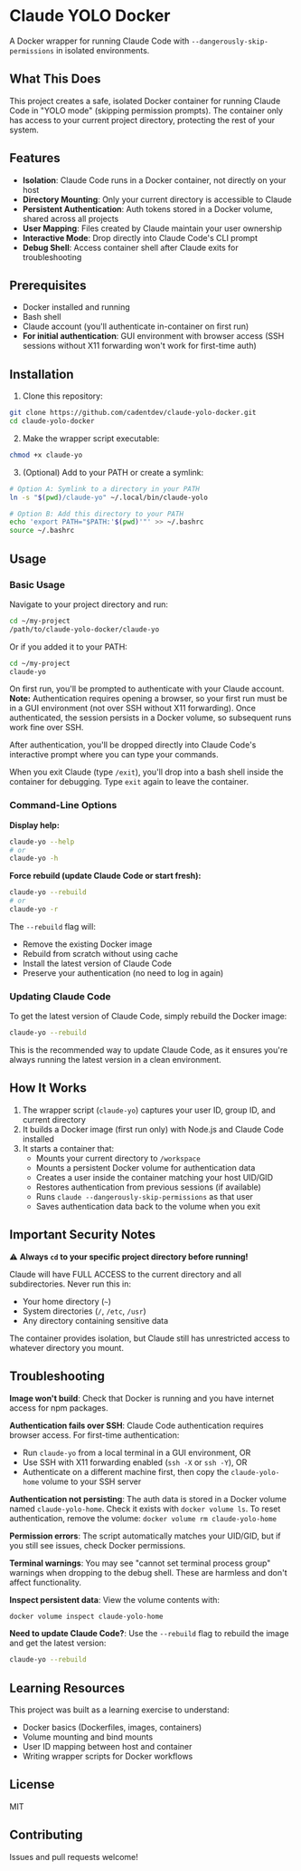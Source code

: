 # Claude YOLO Docker

A Docker wrapper for running Claude Code with `--dangerously-skip-permissions` in isolated environments.

## What This Does

This project creates a safe, isolated Docker container for running Claude Code in "YOLO mode" (skipping permission prompts). The container only has access to your current project directory, protecting the rest of your system.

## Features

- **Isolation**: Claude Code runs in a Docker container, not directly on your host
- **Directory Mounting**: Only your current directory is accessible to Claude
- **Persistent Authentication**: Auth tokens stored in a Docker volume, shared across all projects
- **User Mapping**: Files created by Claude maintain your user ownership
- **Interactive Mode**: Drop directly into Claude Code's CLI prompt
- **Debug Shell**: Access container shell after Claude exits for troubleshooting

## Prerequisites

- Docker installed and running
- Bash shell
- Claude account (you'll authenticate in-container on first run)
- **For initial authentication**: GUI environment with browser access (SSH sessions without X11 forwarding won't work for first-time auth)

## Installation

1. Clone this repository:
```bash
git clone https://github.com/cadentdev/claude-yolo-docker.git
cd claude-yolo-docker
```

2. Make the wrapper script executable:
```bash
chmod +x claude-yo
```

3. (Optional) Add to your PATH or create a symlink:
```bash
# Option A: Symlink to a directory in your PATH
ln -s "$(pwd)/claude-yo" ~/.local/bin/claude-yolo

# Option B: Add this directory to your PATH
echo 'export PATH="$PATH:'$(pwd)'"' >> ~/.bashrc
source ~/.bashrc
```

## Usage

### Basic Usage

Navigate to your project directory and run:
```bash
cd ~/my-project
/path/to/claude-yolo-docker/claude-yo
```

Or if you added it to your PATH:
```bash
cd ~/my-project
claude-yo
```

On first run, you'll be prompted to authenticate with your Claude account. **Note:** Authentication requires opening a browser, so your first run must be in a GUI environment (not over SSH without X11 forwarding). Once authenticated, the session persists in a Docker volume, so subsequent runs work fine over SSH.

After authentication, you'll be dropped directly into Claude Code's interactive prompt where you can type your commands.

When you exit Claude (type `/exit`), you'll drop into a bash shell inside the container for debugging. Type `exit` again to leave the container.

### Command-Line Options

**Display help:**
```bash
claude-yo --help
# or
claude-yo -h
```

**Force rebuild (update Claude Code or start fresh):**
```bash
claude-yo --rebuild
# or
claude-yo -r
```

The `--rebuild` flag will:
- Remove the existing Docker image
- Rebuild from scratch without using cache
- Install the latest version of Claude Code
- Preserve your authentication (no need to log in again)

### Updating Claude Code

To get the latest version of Claude Code, simply rebuild the Docker image:
```bash
claude-yo --rebuild
```

This is the recommended way to update Claude Code, as it ensures you're always running the latest version in a clean environment.

## How It Works

1. The wrapper script (`claude-yo`) captures your user ID, group ID, and current directory
2. It builds a Docker image (first run only) with Node.js and Claude Code installed
3. It starts a container that:
   - Mounts your current directory to `/workspace`
   - Mounts a persistent Docker volume for authentication data
   - Creates a user inside the container matching your host UID/GID
   - Restores authentication from previous sessions (if available)
   - Runs `claude --dangerously-skip-permissions` as that user
   - Saves authentication data back to the volume when you exit

## Important Security Notes

⚠️ **Always `cd` to your specific project directory before running!** 

Claude will have FULL ACCESS to the current directory and all subdirectories. Never run this in:
- Your home directory (`~`)
- System directories (`/`, `/etc`, `/usr`)
- Any directory containing sensitive data

The container provides isolation, but Claude still has unrestricted access to whatever directory you mount.

## Troubleshooting

**Image won't build**: Check that Docker is running and you have internet access for npm packages.

**Authentication fails over SSH**: Claude Code authentication requires browser access. For first-time authentication:
- Run `claude-yo` from a local terminal in a GUI environment, OR
- Use SSH with X11 forwarding enabled (`ssh -X` or `ssh -Y`), OR
- Authenticate on a different machine first, then copy the `claude-yolo-home` volume to your SSH server

**Authentication not persisting**: The auth data is stored in a Docker volume named `claude-yolo-home`. Check it exists with `docker volume ls`. To reset authentication, remove the volume: `docker volume rm claude-yolo-home`

**Permission errors**: The script automatically matches your UID/GID, but if you still see issues, check Docker permissions.

**Terminal warnings**: You may see "cannot set terminal process group" warnings when dropping to the debug shell. These are harmless and don't affect functionality.

**Inspect persistent data**: View the volume contents with:
```bash
docker volume inspect claude-yolo-home
```

**Need to update Claude Code?**: Use the `--rebuild` flag to rebuild the image and get the latest version:
```bash
claude-yo --rebuild
```

## Learning Resources

This project was built as a learning exercise to understand:
- Docker basics (Dockerfiles, images, containers)
- Volume mounting and bind mounts
- User ID mapping between host and container
- Writing wrapper scripts for Docker workflows

## License

MIT

## Contributing

Issues and pull requests welcome!
